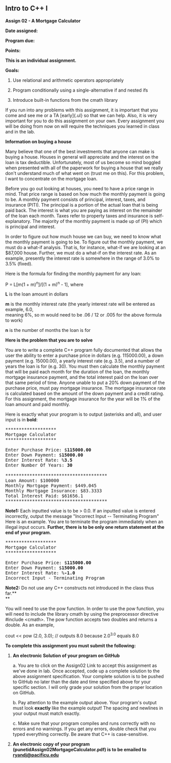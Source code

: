 ## Intro to C++ I

**Assign 02 - A Mortgage Calculator**

**Date assigned:** 

**Program due:**

**Points:**

**This is an individual assignment.**

**Goals:**

1.  Use relational and arithmetic operators appropriately

2.  Program conditionally using a single-alternative if and nested ifs

3.  Introduce built-in functions from the cmath library

If you run into any problems with this assignment, it is important that
you come and see me or a TA [early]{.ul} so that we can help. Also, it
is very important for you to do this assignment on your own. Every
assignment you will be doing from now on will require the techniques you
learned in class and in the lab.

**Information on buying a house**

Many believe that one of the best investments that anyone can make is
buying a house. Houses in general will appreciate and the interest on
the loan is tax deductible. Unfortunately, most of us become so mind
boggled when presented with all of the paperwork for buying a house that
we really don\'t understand much of what went on (trust me on this). For
this problem, I want to concentrate on the mortgage loan.

Before you go out looking at houses, you need to have a price range in
mind. That price range is based on how much the monthly payment is going
to be. A monthly payment consists of principal, interest, taxes, and
insurance (PITI). The principal is a portion of the actual loan that is
being paid back. The interest is what you are paying as interest on the
remainder of the loan each month. Taxes refer to property taxes and
insurance is self-explanatory. The majority of the monthly payment is
made up of (PI) which is principal and interest.

In order to figure out how much house we can buy, we need to know what
the monthly payment is going to be. To figure out the monthly payment,
we must do a what-if analysis. That is, for instance, what-if we are
looking at an \$87,000 house. Further, we must do a what-if on the
interest rate. As an example, presently the interest rate is somewhere
in the range of 3.0% to 3.5% (fixed).

Here is the formula for finding the monthly payment for any loan:

P = L\[m(1 + m)<sup>n</sup>\]/\[(1 + m)<sup>n</sup> - 1\], where

**L** is the loan amount in dollars

**m** is the monthly interest rate (the yearly interest rate will be
entered as example, 6.0,\
meaning 6%, so m would need to be .06 / 12 or .005 for the above formula
to work)

**n** is the number of months the loan is for

**Here is the problem that you are to solve**

You are to write a complete C++ program fully documented that allows the
user the ability to enter a purchase price in dollars (e.g. 115000.00), a
down payment (e.g. 15000.00), a yearly interest rate (e.g. 3.5), and a
number of years the loan is for (e.g. 30). You must then calculate the
monthly payment that will be paid each month for the duration of the
loan, the monthly mortgage insurance payment, and the total interest
paid on the loan over that same period of time. Anyone unable to put a
20% down payment of the purchase price, must pay mortgage insurance. The
mortgage insurance rate is calculated based on the amount of the down
payment and a credit rating. For this assignment, the mortgage insurance
for the year will be 1% of the loan amount and paid monthly.

Here is exactly what your program is to output (asterisks and all), and
user input is in **bold**:

<pre>
*******************
Mortgage Calculator
*******************

Enter Purchase Price: $<b>115000.00</b>
Enter Down Payment: $<b>15000.00</b>
Enter Interest Rate: %<b>3.5</b>
Enter Number Of Years: <b>30</b>

**************************************
Loan Amount: $100000
Monthly Mortgage Payment: $449.045
Monthly Mortgage Insurance: $83.3333
Total Interest Paid: $61656.1
**************************************
</pre>

**Note1:** Each inputted value is to be \> 0.0. If an inputted value is
entered incorrectly, output the message "Incorrect Input -- Terminating
Program" Here is an example. You are to terminate the program
immediately when an illegal input occurs. **Further, there is to be only
one return statement at the end of your program.**

<pre>
*******************
Mortgage Calculator
*******************

Enter Purchase Price: $<b>115000.00</b>
Enter Down Payment: $<b>15000.00</b>
Enter Interest Rate: %<b>-1.0</b>
Incorrect Input - Terminating Program
</pre>

**Note2:** Do not use any C++ constructs not introduced in the class
thus far.**\
**

You will need to use the pow function. In order to use the pow function,
you will need to include the library cmath by using the preprocessor
directive #include \<cmath>. The pow function accepts two doubles and
returns a double. As an example,

cout \<\< pow (2.0, 3.0); // outputs 8.0 because 2.0<sup>3.0</sup> equals 8.0

**To complete this assignment you must submit the following:**

1.  **An electronic Solution of your program on GitHub**

    a.  You are to click on the Assign02 Link to accept this
        assignment as we've done in lab. Once accepted, code up a
        complete solution to the above assignment specification. Your
        complete solution is to be pushed to GitHub no later than the
        date and time specified above for your specific section. I will
        only grade your solution from the proper location on GitHub.

    b.  Pay attention to the example output above. Your program's output
        must look **exactly** like the example output! The spacing and
        newlines in your output must match exactly.

    c.  Make sure that your program compiles and runs correctly with no
        errors and no warnings. If you get any errors, double check that
        you typed everything correctly. Be aware that C++ is
        case-sensitive.

2.   **An electronic copy of your program (punetidAssign02MortgageCalculator.pdf) is 
to be emailed to ryandj@pacificu.edu**
